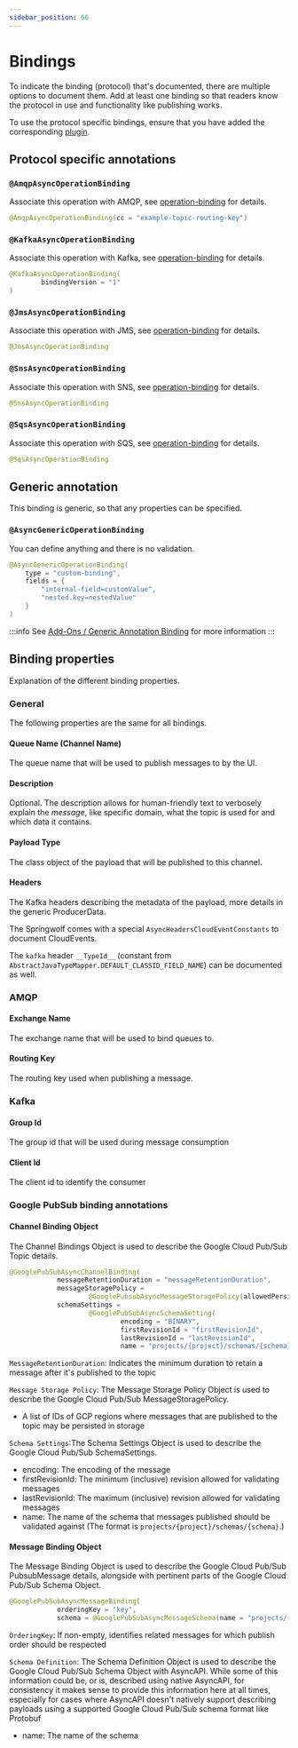 ```yaml
---
sidebar_position: 66
---
```


# Bindings

To indicate the binding (protocol) that's documented, there are multiple options to document them.
Add at least one binding so that readers know the protocol in use and functionality like publishing works.

To use the protocol specific bindings, ensure that you have added the corresponding [plugin](../introduction/supported-protocols.md).

## Protocol specific annotations

### `@AmqpAsyncOperationBinding`

Associate this operation with AMQP, see [operation-binding] for details.

```java
@AmqpAsyncOperationBinding(cc = "example-topic-routing-key")
```

### `@KafkaAsyncOperationBinding`

Associate this operation with Kafka, see [operation-binding] for details.

```java
@KafkaAsyncOperationBinding(
        bindingVersion = "1"
)
```

### `@JmsAsyncOperationBinding`

Associate this operation with JMS, see [operation-binding] for details.

```java
@JmsAsyncOperationBinding
```

### `@SnsAsyncOperationBinding`

Associate this operation with SNS, see [operation-binding] for details.

```java
@SnsAsyncOperationBinding
```

### `@SqsAsyncOperationBinding`

Associate this operation with SQS, see [operation-binding] for details.

```java
@SqsAsyncOperationBinding
```

## Generic annotation

This binding is generic, so that any properties can be specified.

### `@AsyncGenericOperationBinding`

You can define anything and there is no validation.

```java
@AsyncGenericOperationBinding(
    type = "custom-binding",
    fields = {
        "internal-field=customValue",
        "nested.key=nestedValue"
    }
)
```

:::info
See [Add-Ons / Generic Annotation Binding](../add-ons#generic-binding) for more information
:::

## Binding properties

Explanation of the different binding properties.

### General

The following properties are the same for all bindings.

#### Queue Name (Channel Name)

The queue name that will be used to publish messages to by the UI.

#### Description

Optional. The description allows for human-friendly text to verbosely explain the _message_, like specific domain, what the topic is used for and which data it contains.

#### Payload Type

The class object of the payload that will be published to this channel.

#### Headers

The Kafka headers describing the metadata of the payload, more details in the generic ProducerData.

The Springwolf comes with a special `AsyncHeadersCloudEventConstants` to document CloudEvents.

The `kafka` header `__TypeId__` (constant from `AbstractJavaTypeMapper.DEFAULT_CLASSID_FIELD_NAME`) can be documented as well.

### AMQP

#### Exchange Name

The exchange name that will be used to bind queues to.

#### Routing Key

The routing key used when publishing a message.

### Kafka

#### Group Id

The group id that will be used during message consumption

#### Client Id

The client id to identify the consumer

### Google PubSub binding annotations

#### Channel Binding Object

The Channel Bindings Object is used to describe the Google Cloud Pub/Sub Topic details.

```java
@GooglePubSubAsyncChannelBinding(
            messageRetentionDuration = "messageRetentionDuration",
            messageStoragePolicy =
                    @GooglePubsubAsyncMessageStoragePolicy(allowedPersistenceRegions = {"region1", "region2"}),
            schemaSettings =
                    @GooglePubSubAsyncSchemaSetting(
                            encoding = "BINARY",
                            firstRevisionId = "firstRevisionId",
                            lastRevisionId = "lastRevisionId",
                            name = "projects/{project}/schemas/{schema}"))
```

`MessageRetentionDuration`: Indicates the minimum duration to retain a message after it's published to the topic

`Message Storage Policy`: The Message Storage Policy Object is used to describe the Google Cloud Pub/Sub MessageStoragePolicy.

- A list of IDs of GCP regions where messages that are published to the topic may be persisted in storage

`Schema Settings`:The Schema Settings Object is used to describe the Google Cloud Pub/Sub SchemaSettings.

- encoding: The encoding of the message
- firstRevisionId: The minimum (inclusive) revision allowed for validating messages
- lastRevisionId: The maximum (inclusive) revision allowed for validating messages
- name: The name of the schema that messages published should be validated against (The format is `projects/{project}/schemas/{schema}`.)

#### Message Binding Object

The Message Binding Object is used to describe the Google Cloud Pub/Sub PubsubMessage details, alongside with pertinent parts of the Google Cloud Pub/Sub Schema Object.

```java
@GooglePubSubAsyncMessageBinding(
            orderingKey = "key",
            schema = @GooglePubSubAsyncMessageSchema(name = "projects/{project}/schemas/{schema}"))
```

`OrderingKey`: If non-empty, identifies related messages for which publish order should be respected

`Schema Definition`: The Schema Definition Object is used to describe the Google Cloud Pub/Sub Schema Object with AsyncAPI. While some of this information could be, or is, described using native AsyncAPI, for consistency it makes sense to provide this information here at all times, especially for cases where AsyncAPI doesn't natively support describing payloads using a supported Google Cloud Pub/Sub schema format like Protobuf

- name: The name of the schema

[operation-binding]: https://www.asyncapi.com/docs/reference/specification/v3.0.0#operationBindingsObject
